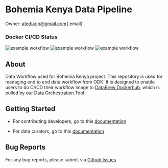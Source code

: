 # Bohemia Kenya Data Pipeline

Owner: [atediarjo\@gmail.com](mailto:atediarjo@gmail.com){.email}

### Docker CI/CD Status

![example workflow](https://github.com/databrew/bohemia-kenya-data-pipeline/actions/workflows/dockerhub-ci-odk-form-extraction.yaml/badge.svg) ![example workflow](https://github.com/databrew/bohemia-kenya-data-pipeline/actions/workflows/dockerhub-ci-pipeline-cleaning.yaml/badge.svg) ![example workflow](https://github.com/databrew/bohemia-kenya-data-pipeline/actions/workflows/dockerhub-ci-pipeline-ento.yaml/badge.svg)

## About

Data Workflow used for Bohemia Kenya project. This repository is used for managing end to end data workflow from ODK. It is designed to enable users to do CI/CD their workflow image to [DataBrew Dockerhub](https://hub.docker.com/search?q=databrewllc), which is pulled by [our Data Orchestration Tool](https://github.com/databrew/ecs-data-workflow/tree/main)

## Getting Started

-   For contributing developers, go to this [documentation](./docs/developer_guidance.md)

-   For data curators, go to this [documentation](./docs/aws_s3_file_org.md)

## Bug Reports

For any bug reports, please submit via [Github Issues](https://github.com/databrew/bohemia-kenya-data-pipeline/issues)
